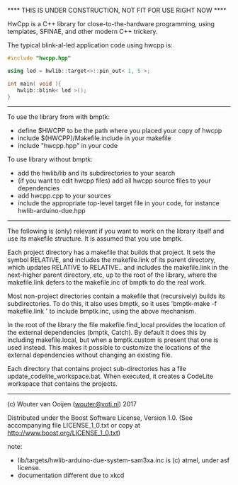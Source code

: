 **** THIS IS UNDER CONSTRUCTION, NOT FIT FOR USE RIGHT NOW ****

HwCpp is a C++ library for close-to-the-hardware programming,
using templates, SFINAE, and other modern C++ trickery.

The typical blink-al-led application code using hwcpp is:

```C++
#include "hwcpp.hpp"

using led = hwlib::target<>::pin_out< 1, 5 >;

int main( void ){   
   hwlib::blink< led >();
}
```


-----------------------------------------------------------------------------  

To use the library from with bmptk:
   - define $HWCPP to be the path where you placed your copy of hwcpp
   - include $(HWCPP)/Makefile.include in your makefile
   - include "hwcpp.hpp" in your code
   
To use library without bmptk:
   - add the hwlib/lib and its subdirectories to your search
   - (if you want to edit hwcpp files) 
       add all hwcpp source files to your dependencies
   - add hwcpp.cpp to your sources
   - include the appropriate top-level target file in your code,
       for instance hwlib-arduino-due.hpp
      
-----------------------------------------------------------------------------      

The following is (only) relevant if you want to work on the library 
itself and use its makefile structure. It is assumed that you use bmptk.     
      
Each project directory has a makefile that builds that project. 
It sets the symbol RELATIVE, and includes the makefile.link 
of its parent directory, which updates RELATIVE to RELATIVE\.. and 
includes the makefile.link in the next-higher parent directory, etc,
up to the root of the library, where the makefile.link defers to the
makefile.inc of bmptk to do the real work.

Most non-project directories contain a makefile that (recursively)
builds its subdirectories. To do this, it also uses bmptk, so it uses
'bmptk-make -f makefile.link <target>' to include bmptk.inc, using the
above mechanism.

In the root of the library the file makefile.find_local 
provides the location of 
the external dependencies (bmptk, Catch). By default it does this by 
including makefile.local, but when a bmptk.custom is present that one 
is used instead. This makes it possible to customize the locations 
of the external dependencies without changing an existing file.

Each directory that contains project sub-directories has a file 
update_codelite_workspace.bat. When executed, it creates a CodeLite 
workspace that contains the projects.

-----------------------------------------------------------------------------
      
(c) Wouter van Ooijen (wouter@voti.nl) 2017

Distributed under the Boost Software License, Version 1.0.
(See accompanying file LICENSE_1_0.txt or copy at 
http://www.boost.org/LICENSE_1_0.txt)     

note: 
- lib/targets/hwlib-arduino-due-system-sam3xa.inc is (c) atmel, 
  under asf license.      
- documentation different due to xkcd  
      
